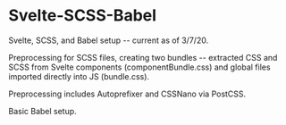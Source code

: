 # Svelte-SCSS-Babel
Svelte, SCSS, and Babel setup -- current as of 3/7/20.

Preprocessing for SCSS files, creating two bundles -- extracted CSS and SCSS from Svelte components (componentBundle.css) and global files imported directly into JS (bundle.css).

Preprocessing includes Autoprefixer and CSSNano via PostCSS.

Basic Babel setup.